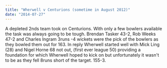 ```yaml
---
title: "Wherwell v Centurions (sometime in August 2012)"
date: "2014-07-27"
---
```


A depleted 2nds team took on Centurions. With only a few bowlers available the task was always going to be tough. Brendan Tasker 43-2, Rob Weeks 47-2 and Charles Ingram 3runs -4 wickets were the pick of the bowlers as they bowled them out for 163. In reply Wherwell started well with Mick Ling (28) and Nigel Horne 68 not out, (first ever league 50) providing a foundation for which Wherwell hoped to kick on but unfortunately it wasn't to be as they fell 8runs short of the target. 155-3.
